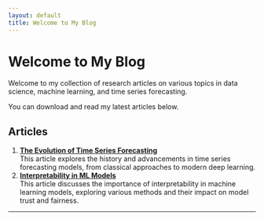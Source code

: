 ```yaml
---
layout: default
title: Welcome to My Blog
---
```


# Welcome to My Blog

Welcome to my collection of research articles on various topics in data science, machine learning, and time series forecasting.

You can download and read my latest articles below.

## Articles

1. [**The Evolution of Time Series Forecasting**](https://stuti222.github.io/articles/Innovations_in_Time_Series_Analysis.pdf)  
   This article explores the history and advancements in time series forecasting models, from classical approaches to modern deep learning.
   <br>
2. [**Interpretability in ML Models**](https://stuti222.github.io/articles/Interpretability_in_ML_models.pdf)  
   This article discusses the importance of interpretability in machine learning models, exploring various methods and their impact on model trust and fairness. 

---


